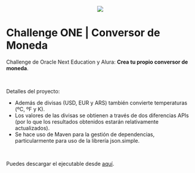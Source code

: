 <p align="center" >
     <img src="https://user-images.githubusercontent.com/110739445/206951485-8cc1df63-20f7-4c18-85da-2ab9f01b5e02.gif">
</p>


# Challenge ONE | Conversor de Moneda
Challenge de Oracle Next Education y Alura: <b>Crea tu propio conversor de moneda</b>.

<br>

Detalles del proyecto:
- Además de divisas (USD, EUR y ARS) también convierte temperaturas (ºC, ºF y K).
- Los valores de las divisas se obtienen a través de dos diferencias APIs (por lo que los resultados obtenidos estarán relativamente actualizados).
- Se hace uso de Maven para la gestión de dependencias, particularmente para uso de la librería json.simple.

<br>

Puedes descargar el ejecutable desde [aquí](https://github.com/David-Blanc/conversor-Alura/releases/download/v1.0.0/ConversorJavaAlura.jar).